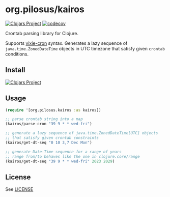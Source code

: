 # org.pilosus/kairos

[![Clojars Project](https://img.shields.io/clojars/v/org.pilosus/kairos.svg)](https://clojars.org/org.pilosus/kairos)
[![codecov](https://codecov.io/gh/pilosus/kairos/branch/main/graph/badge.svg?token=8OKTCKNq17)](https://codecov.io/gh/pilosus/kairos)

Crontab parsing library for Clojure.

Supports [vixie-cron](https://man7.org/linux/man-pages/man5/crontab.5.html)
syntax. Generates a lazy sequence of `java.time.ZonedDateTime` objects
in UTC timezone that satisfy given `crontab` conditions.

## Install

[![Clojars Project](https://clojars.org/org.pilosus/kairos/latest-version.svg)](https://clojars.org/org.pilosus/kairos)

## Usage

```clojure
(require '[org.pilosus.kairos :as kairos])

;; parse crontab string into a map
(kairos/parse-cron "39 9 * * wed-fri")

;; generate a lazy sequence of java.time.ZonedDateTime[UTC] objects
;; that satisfy given crontab constraints
(kairos/get-dt-seq "0 10 3,7 Dec Mon")

;; generate Date-Time sequence for a range of years
;; range from/to behaves like the one in clojure.core/range
(kairos/get-dt-seq "39 9 * * wed-fri" 2023 2029)
```

## License

See [LICENSE](https://github.com/pilosus/kairos/tree/main/LICENSE)
